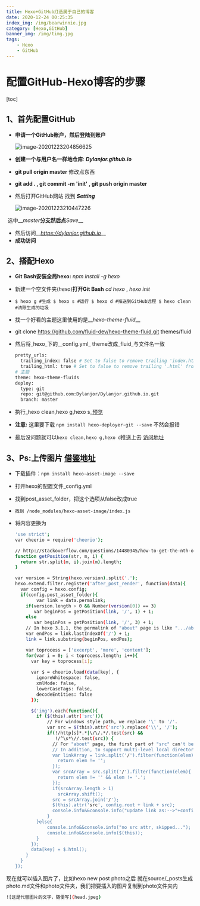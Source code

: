 ```yaml
---
title: Hexo+GitHub打造属于自己的博客
date: 2020-12-24 00:25:35
index_img: /img/bearwinnie.jpg
category: [Hexo,GitHub]
banner_img: /img/timg.jpg
tags: 
    - Hexo
    - GitHub
---
```

#  配置GitHub-Hexo博客的步骤

[toc]

##  1、首先配置GitHub

- __申请一个GitHub账户，然后登陆到账户__

  ![image-20201223204856625](image-20201223204856625.png)

- __创建一个与用户名一样地仓库__: __*Dylanjor.github.io*__

- __git pull origin master__ 修改点东西

- __git add . , git commit -m 'init' , git push origin master__ 

- 然后打开GitHub网站 找到 __*Setting*__ 

  ![image-20201223210447226](image-20201223210447226.png)

​       选中__*master*__分支然后点__*Save*__

- 然后访问__*https://dylanjor.github.io*__
- __成功访问__

##  2、搭配Hexo

- __Git Bash安装全局hexo:__ _npm install -g hexo_

- 新建一个空文件夹(_hexo_)__打开Git Bash__ _cd hexo_ ,  _hexo init_

- `
  $ hexo g #生成
  $ hexo s #运行
  $ hexo d #推送到GitHub远程
  $ hexo clean #清除生成的垃圾
  `

- 找一个好看的主题这里使用的是__*hexo-theme-fluid*__

- git clone https://github.com/fluid-dev/hexo-theme-fluid.git themes/fluid

- 然后将_hexo_下的__config.yml_ theme改成_fluid_与文件名一致

  ```bash
  pretty_urls:
    trailing_index: false # Set to false to remove trailing 'index.html' from permalinks
    trailing_html: true # Set to false to remove trailing '.html' from permalinks
  # 主题
  theme: hexo-theme-fluids
  deploy:
    type: git
    repo: git@github.com:Dylanjor/Dylanjor.github.io.git
    branch: master
  ```

- 执行_hexo clean,hexo g,hexo s_[预览](http://localhost:4000)

- __注意:__ 这里要下载 ```npm install hexo-deployer-git --save``` 不然会报错

- 最后没问题就可以```hexo clean,hexo g,hexo d```推送上去 [访问地址](https://dylanjor.github.io/)

##  3、Ps:上传图片 [借鉴地址](https://www.jianshu.com/p/f72aaad7b852)

- 下载插件：```npm install hexo-asset-image --save```

- 打开hexo的配置文件_config.yml

- 找到post_asset_folder，把这个选项从false改成true

- ```undefined
  找到 /node_modules/hexo-asset-image/index.js
  ```

- 将内容更换为

  ```bash
  'use strict';
  var cheerio = require('cheerio');
  
  // http://stackoverflow.com/questions/14480345/how-to-get-the-nth-occurrence-in-a-string
  function getPosition(str, m, i) {
    return str.split(m, i).join(m).length;
  }
  
  var version = String(hexo.version).split('.');
  hexo.extend.filter.register('after_post_render', function(data){
    var config = hexo.config;
    if(config.post_asset_folder){
          var link = data.permalink;
      if(version.length > 0 && Number(version[0]) == 3)
         var beginPos = getPosition(link, '/', 1) + 1;
      else
         var beginPos = getPosition(link, '/', 3) + 1;
      // In hexo 3.1.1, the permalink of "about" page is like ".../about/index.html".
      var endPos = link.lastIndexOf('/') + 1;
      link = link.substring(beginPos, endPos);
  
      var toprocess = ['excerpt', 'more', 'content'];
      for(var i = 0; i < toprocess.length; i++){
        var key = toprocess[i];
   
        var $ = cheerio.load(data[key], {
          ignoreWhitespace: false,
          xmlMode: false,
          lowerCaseTags: false,
          decodeEntities: false
        });
  
        $('img').each(function(){
          if ($(this).attr('src')){
              // For windows style path, we replace '\' to '/'.
              var src = $(this).attr('src').replace('\\', '/');
              if(!/http[s]*.*|\/\/.*/.test(src) &&
                 !/^\s*\//.test(src)) {
                // For "about" page, the first part of "src" can't be removed.
                // In addition, to support multi-level local directory.
                var linkArray = link.split('/').filter(function(elem){
                  return elem != '';
                });
                var srcArray = src.split('/').filter(function(elem){
                  return elem != '' && elem != '.';
                });
                if(srcArray.length > 1)
                  srcArray.shift();
                src = srcArray.join('/');
                $(this).attr('src', config.root + link + src);
                console.info&&console.info("update link as:-->"+config.root + link + src);
              }
          }else{
              console.info&&console.info("no src attr, skipped...");
              console.info&&console.info($(this));
          }
        });
        data[key] = $.html();
      }
    }
  });
  ```

现在就可以插入图片了，比如hexo new post photo之后
就在source/_posts生成photo.md文件和photo文件夹，我们把要插入的图片复制到photo文件夹内

```bash
![这是代替图片的文字，随便写](head.jpeg)
```


